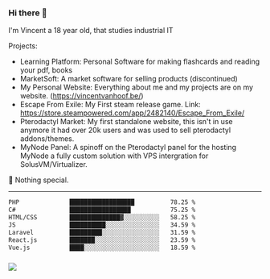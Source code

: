 ### Hi there 👋

I'm Vincent a 18 year old, that studies industrial IT

Projects:
- Learning Platform: Personal Software for making flashcards and reading your pdf, books
- MarketSoft: A market software for selling products (discontinued)
- My Personal Website: Everything about me and my projects are on my website. (https://vincentvanhoof.be/)
- Escape From Exile: My First steam release game. Link: https://store.steampowered.com/app/2482140/Escape_From_Exile/
- Pterodactyl Market: My first standalone website, this isn't in use anymore it had over 20k users and was used to sell pterodactyl addons/themes.
- MyNode Panel: A spinoff on the Pterodactyl panel for the hosting MyNode a fully custom solution with VPS intergration for SolusVM/Virtualizer.
  
🔭 Nothing special.

<hr>

```txt
PHP              ██████████████████          78.25 %
C#               █████████████████           75.25 %
HTML/CSS         ██████████████▓░░░░░░░░░░   58.25 %
JS               ██████████░░░░░░░░░░░░░░░   34.59 %
Laravel          █████████░░░░░░░░░░░░░░░░   31.59 %
React.js         ███████░░░░░░░░░░░░░░░░░░   23.59 %
Vue.js           ████░░░░░░░░░░░░░░░░░░░░░   18.59 %
```

<h3>
  <a href="https://github.com/DitIsVincentPM">
      <img src="https://github-profile-trophy.vercel.app/?username=DitIsVincentPM&no-bg=true&no-frame=true">
  </a>
</h3>
